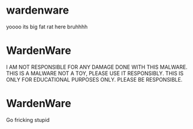 # wardenware
yoooo its big fat rat here bruhhhh
# WardenWare
I AM NOT RESPONSIBLE FOR ANY DAMAGE DONE WITH THIS MALWARE. THIS IS A MALWARE NOT A TOY, PLEASE USE IT RESPONSIBLY. THIS IS ONLY FOR EDUCATIONAL PURPOSES ONLY. PLEASE BE RESPONSIBLE. 

# WardenWare
  Go fricking stupid
